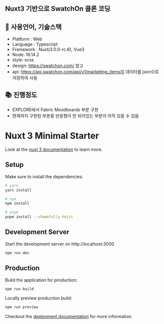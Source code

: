 ## Nuxt3 기반으로 SwatchOn 클론 코딩


## 📝 사용언어, 기술스택
- Platform : Web
- Language : Typescript
- Framework : Nuxt(3.0.0-rc.6), Vue3
- Node: 16.14.2
- style: scss
- design: https://swatchon.com/ 참고
- api: https://api.swatchon.com/api/v1/marketing_items의 데이터를 json으로 저장하여 사용

## 📚 진행정도
- EXPLORE에서 Fabric Moodboards 부분 구현
- 현재까지 구현된 부분중 반응형이 안 되어있는 부분이 아직 있을 수 있음



# Nuxt 3 Minimal Starter
Look at the [nuxt 3 documentation](https://v3.nuxtjs.org) to learn more.

## Setup
Make sure to install the dependencies:

```bash
# yarn
yarn install

# npm
npm install

# pnpm
pnpm install --shamefully-hoist
```

## Development Server
Start the development server on http://localhost:3000

```bash
npm run dev
```

## Production
Build the application for production:

```bash
npm run build
```

Locally preview production build:
```bash
npm run preview
```

Checkout the [deployment documentation](https://v3.nuxtjs.org/guide/deploy/presets) for more information.
